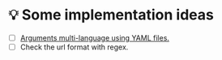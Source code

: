 # 💡 Some implementation ideas

- [ ] [Arguments multi-language using YAML files.](https://docs.rs/clap/2.33.0/clap/#quick-example)
- [ ] Check the url format with regex.